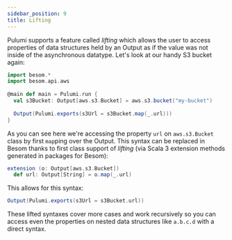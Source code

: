 ```yaml
---
sidebar_position: 9
title: Lifting
---
```


Pulumi supports a feature called _lifting_ which allows the user to access properties of data structures held by an Output as if the value was not inside of the asynchronous datatype. Let's look at our handy S3 bucket again:
```scala
import besom.*
import besom.api.aws
​
@main def main = Pulumi.run {
  val s3Bucket: Output[aws.s3.Bucket] = aws.s3.bucket("my-bucket")
​
  Output(Pulumi.exports(s3Url = s3Bucket.map(_.url)))
}
```
As you can see here we're accessing the property `url` on `aws.s3.Bucket` class by first `map`ping over the Output. This syntax can be replaced in Besom thanks to first class support of _lifting_ (via Scala 3 extension methods generated in packages for Besom):
```scala
extension (o: Output[aws.s3.Bucket])
  def url: Output[String] = o.map(_.url) 
```
This allows for this syntax:
```scala
Output(Pulumi.exports(s3Url = s3Bucket.url))
```
These lifted syntaxes cover more cases and work recursively so you can access even the properties on nested data structures like `a.b.c.d` with a direct syntax.

